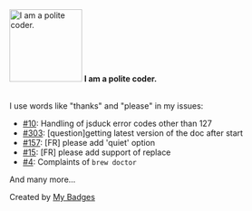 <img src="https://my-badges.github.io/my-badges/polite-coder.png" alt="I am a polite coder." title="I am a polite coder." width="128">
<strong>I am a polite coder.</strong>
<br><br>

I use words like "thanks" and "please" in my issues:

- <a href="https://github.com/dpashkevich/grunt-jsduck/issues/10">#10</a>: Handling of jsduck error codes other than 127
- <a href="https://github.com/joemccann/dillinger/issues/303">#303</a>: [question]getting latest version of the doc after start
- <a href="https://github.com/RichiH/vcsh/issues/157">#157</a>: [FR] please add 'quiet' option
- <a href="https://github.com/t9md/atom-vim-mode-plus-ex-mode/issues/15">#15</a>: [FR] please add support of replace
- <a href="https://github.com/dwarvesf/homebrew-tap/issues/4">#4</a>: Complaints of `brew doctor`

 And many more...


Created by <a href="https://github.com/my-badges/my-badges">My Badges</a>